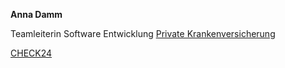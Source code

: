 ---
---

**Anna Damm**

Teamleiterin Software Entwicklung [Private&nbsp;Krankenversicherung] 

[CHECK24]


[Private&nbsp;Krankenversicherung]: https://krankenversicherung.check24.de
[CHECK24]: https://www.check24.de
